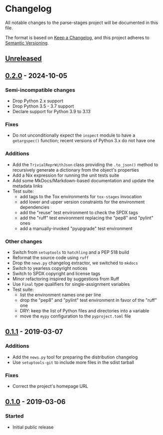 <!--
SPDX-FileCopyrightText: Peter Pentchev <roam@ringlet.net>
SPDX-License-Identifier: BSD-2-Clause
-->

# Changelog

All notable changes to the parse-stages project will be documented in this file.

The format is based on [Keep a Changelog](https://keepachangelog.com/en/1.1.0/),
and this project adheres to [Semantic Versioning](https://semver.org/spec/v2.0.0.html).

## [Unreleased]

## [0.2.0] - 2024-10-05

### Semi-incompatible changes

- Drop Python 2.x support
- Drop Python 3.5 - 3.7 support
- Declare support for Python 3.9 to 3.13

### Fixes

- Do not unconditionally expect the `inspect` module to have a `getargspec()`
  function; recent versions of Python 3.x do not have one

### Additions

- Add the `TrivialReprWithJson` class providing the `.to_json()` method to
  recursively generate a dictionary from the object's properties
- Add a Nix expression for running the unit tests suite
- Add some MkDocs/Markdown-based documentation and update the metadata links
- Test suite:
    - add tags to the Tox environments for `tox-stages` invocation
    - add lower and upper version constraints for the environment dependencies
    - add the "reuse" test environment to check the SPDX tags
    - add the "ruff" test environment replacing the "pep8" and "pylint" ones
    - add a manually-invoked "pyupgrade" test environment

### Other changes

- Switch from `setuptools` to `hatchling` and a PEP 518 build
- Reformat the source code using `ruff`
- Drop the `news.py` changelog extractor, we switched to `mkdocs`
- Switch to yearless copyright notices
- Switch to SPDX copyright and license tags
- Minor refactoring inspired by suggestions from Ruff
- Use `Final` type qualifiers for single-assignment variables
- Test suite:
    - list the environment names one per line
    - drop the "pep8" and "pylint" test environment in favor of the "ruff" one
    - DRY: keep the list of Python files and directories into a variable
    - move the `mypy` configuration to the `pyproject.toml` file

## [0.1.1] - 2019-03-07

### Additions

- Add the `news.py` tool for preparing the distribution changelog
- Use `setuptools-git` to include more files in the sdist tarball

### Fixes

- Correct the project's homepage URL

## [0.1.0] - 2019-03-06

### Started

- Initial public release

[Unreleased]: https://gitlab.com/ppentchev/trivrepr/-/compare/0.2.0...master
[0.2.0]: https://gitlab.com/ppentchev/trivrepr/-/compare/0.1.1...0.2.0
[0.1.1]: https://gitlab.com/ppentchev/trivrepr/-/compare/0.1.0...0.1.1
[0.1.0]: https://gitlab.com/ppentchev/trivrepr/-/tags/0.1.0

